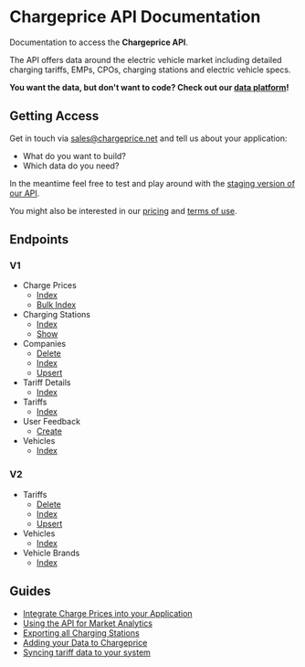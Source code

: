 # Chargeprice API Documentation

Documentation to access the **Chargeprice API**.

The API offers data around the electric vehicle market including detailed
charging tariffs, EMPs, CPOs, charging stations and electric vehicle specs.

**You want the data, but don't want to code? Check out our [data
platform](./data_platform.md)!**

## Getting Access

Get in touch via sales@chargeprice.net and tell us about your application:

* What do you want to build?
* Which data do you need?


In the meantime feel free to test and play around with the [staging version of
our API](./test_the_api.md).

You might also be interested in our
[pricing](https://www.chargeprice.net) and [terms of use](./terms.md).

## Endpoints

### V1

* Charge Prices
  * [Index](./api/v1/charge_prices/index.md)
  * [Bulk Index](./api/v1/charge_prices/bulk/index.md)
* Charging Stations
  * [Index](./api/v1/charging_stations/index.md)
  * [Show](./api/v1/charging_stations/show.md)
* Companies
  * [Delete](./api/v1/companies/delete.md)
  * [Index](./api/v1/companies/index.md)
  * [Upsert](./api/v1/companies/upsert.md)
* Tariff Details
  * [Index](./api/v1/tariff_details/index.md)
* Tariffs
  * [Index](./api/v1/tariffs/index.md)
* User Feedback
  * [Create](./api/v1/user_feedback/create.md)
* Vehicles
  * [Index](./api/v1/vehicles/index.md)

### V2

* Tariffs
  * [Delete](./api/v2/tariffs/delete.md)
  * [Index](./api/v2/tariffs/index.md)
  * [Upsert](./api/v2/tariffs/upsert.md)
* Vehicles
  * [Index](./api/v2/vehicles/index.md)
* Vehicle Brands
  * [Index](./api/v2/vehicle_brands/index.md)

## Guides

* [Integrate Charge Prices into your Application](./guides/integrate_charge_prices.md)
* [Using the API for Market Analytics](./guides/using_the_api_for_market_analytics.md)
* [Exporting all Charging Stations](/guides/exporting_all_charging_stations.md)
* [Adding your Data to Chargeprice](/guides/adding_your_data_to_chargeprice.md)
* [Syncing tariff data to your system](/guides/syncing_tariff_data_to_your_system.md)